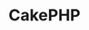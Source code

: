---
layout  : tools
title   : CakePHP
summary : Framework simple.
image: /assets/images/icon/cakephp.png
category : framework
public  : true
parent  : false
---